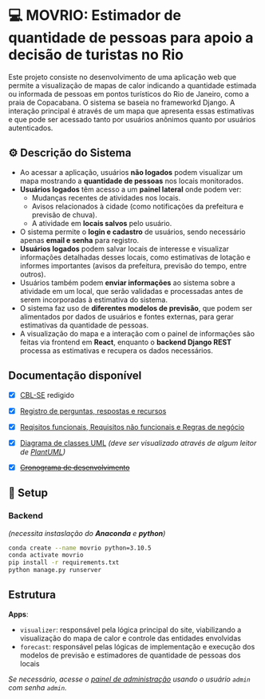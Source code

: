 
# 💻 MOVRIO: Estimador de quantidade de pessoas para apoio a decisão de turistas no Rio

Este projeto consiste no desenvolvimento de uma aplicação web que permite a visualização de mapas de calor indicando a quantidade estimada ou informada de pessoas em pontos turísticos do Rio de Janeiro, como a praia de Copacabana. O sistema se baseia no frameworkd Django. A interação principal é através de um mapa que apresenta essas estimativas e que pode ser acessado tanto por usuários anônimos quanto por usuários autenticados.

## ⚙️ Descrição do Sistema

- Ao acessar a aplicação, usuários **não logados** podem visualizar um mapa mostrando a **quantidade de pessoas** nos locais monitorados.
- **Usuários logados** têm acesso a um **painel lateral** onde podem ver:
  - Mudanças recentes de atividades nos locais.
  - Avisos relacionados à cidade (como notificações da prefeitura e previsão de chuva).
  - A atividade em **locais salvos** pelo usuário.
- O sistema permite o **login e cadastro** de usuários, sendo necessário apenas **email e senha** para registro.
- **Usuários logados** podem salvar locais de interesse e visualizar informações detalhadas desses locais, como estimativas de lotação e informes importantes (avisos da prefeitura, previsão do tempo, entre outros).
- Usuários também podem **enviar informações** ao sistema sobre a atividade em um local, que serão validadas e processadas antes de serem incorporadas à estimativa do sistema.
- O sistema faz uso de **diferentes modelos de previsão**, que podem ser alimentados por dados de usuários e fontes externas, para gerar estimativas da quantidade de pessoas.
- A visualização do mapa e a interação com o painel de informações são feitas via frontend em **React**, enquanto o **backend Django REST** processa as estimativas e recupera os dados necessários.

## Documentação disponível
- [x] [CBL-SE](/docs/cbl.md) redigido
- [x] [Registro de perguntas, respostas e recursos](/docs/guiding_answers.md)
- [x] [Reqisitos funcionais, Requisitos não funcionais e Regras de negócio](/docs/requisitos.md)
- [x] [Diagrama de classes UML](/docs/diagrama_classes.puml) *(deve ser visualizado através de algum leitor de [PlantUML](https://www.planttext.com/))*
- [x] ~~[Cronograma de desenvolvimento](/docs/cronograma.md)~~


## 🚀 Setup
### Backend
*(necessita instaslação do **Anaconda** e **python**)*
```bash
conda create --name movrio python=3.10.5
conda activate movrio
pip install -r requirements.txt
python manage.py runserver
```

## Estrutura
**Apps**:
- `visualizer`: responsável pela lógica principal do site, viabilizando a visualização do mapa de calor e controle das entidades envolvidas
- `forecast`: responsável pelas lógicas de implementação e execução dos modelos de previsão e estimadores de quantidade de pessoas dos locais


*Se necessário, acesse o [painel de administração](localhost:8000/admin) usando o usuário `admin` com senha `admin`.*

